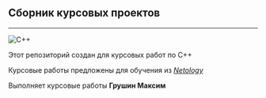## Сборник курсовых проектов ##
***
![C++](https://img.icons8.com/color/48/c-plus-plus-logo.png)

Этот репозиторий создан для курсовых работ по C++

Курсовые работы предложены для обучения из [*Netology*](https://netology.ru/)

Выполняет курсовые работы **Грушин Максим**
